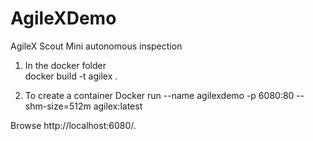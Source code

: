# AgileXDemo
AgileX Scout Mini autonomous inspection 


1. In the docker folder  
docker build -t agilex .

2. To create a container
Docker run --name agilexdemo -p 6080:80 --shm-size=512m agilex:latest

Browse http://localhost:6080/.


